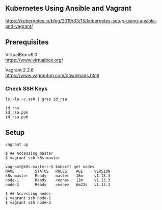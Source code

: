 ## Kubernetes Using Ansible and Vagrant


https://kubernetes.io/blog/2019/03/15/kubernetes-setup-using-ansible-and-vagrant/

## Prerequisites

VirtualBox v6.0  
https://www.virtualbox.org/

Vagrant 2.2.6  
https://www.vagrantup.com/downloads.html

### Check SSH Keys

```
ls -la ~/.ssh | grep id_rsa

id_rsa
id_rsa.ppk
id_rsa.pub
```

## Setup

```
vagrant up
```












```
$ ## Accessing master
$ vagrant ssh k8s-master

vagrant@k8s-master:~$ kubectl get nodes
NAME         STATUS   ROLES    AGE     VERSION
k8s-master   Ready    master   18m     v1.13.3
node-1       Ready    <none>   12m     v1.13.3
node-2       Ready    <none>   6m22s   v1.13.3

$ ## Accessing nodes
$ vagrant ssh node-1
$ vagrant ssh node-2
```